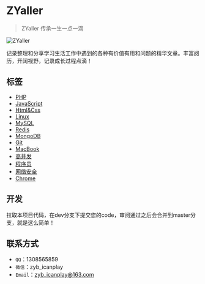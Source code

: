 # ZYaller

> ZYaller 传承一生一点一滴

![ZYaller](https://raw.githubusercontent.com/ZYallers/ZYaller/master/static/image/password.jpg)

记录整理和分享学习生活工作中遇到的各种有价值有用和问题的精华文章。丰富阅历，开阔视野，记录成长过程点滴！

## 标签

- [PHP](https://github.com/ZYallers/ZYaller/tree/master/tag/php)
- [JavaScript](https://github.com/ZYallers/ZYaller/tree/master/tag/javascript)
- [Html&Css](https://github.com/ZYallers/ZYaller/tree/master/tag/html-css)
- [Linux](https://github.com/ZYallers/ZYaller/tree/master/tag/linux)
- [MySQL](https://github.com/ZYallers/ZYaller/tree/master/tag/mysql)
- [Redis](https://github.com/ZYallers/ZYaller/tree/master/tag/redis)
- [MongoDB](https://github.com/ZYallers/ZYaller/tree/master/tag/mongodb)
- [Git](https://github.com/ZYallers/ZYaller/tree/master/tag/git)
- [MacBook](https://github.com/ZYallers/ZYaller/tree/master/tag/macbook)
- [高并发](https://github.com/ZYallers/ZYaller/tree/master/tag/high-concurrent)
- [程序员](https://github.com/ZYallers/ZYaller/tree/master/tag/programmer)
- [网络安全](https://github.com/ZYallers/ZYaller/tree/master/tag/network-safety)
- [Chrome](https://github.com/ZYallers/ZYaller/tree/master/tag/chrome)

## 开发

拉取本项目代码，在dev分支下提交您的code，审阅通过之后会合并到master分支，就是这么简单！

## 联系方式

- `QQ`：1308565859
- `微信`：zyb_icanplay
- `Email`：zyb_icanplay@163.com
